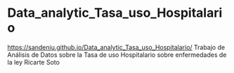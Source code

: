 # Data_analytic_Tasa_uso_Hospitalario
https://sandeniu.github.io/Data_analytic_Tasa_uso_Hospitalario/
Trabajo de Análisis de Datos sobre la Tasa de uso Hospitalario sobre enfermedades de la ley Ricarte Soto
